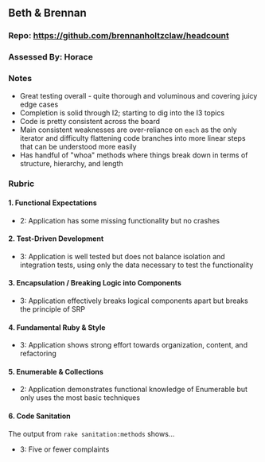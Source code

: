 ## Beth & Brennan

### Repo: https://github.com/brennanholtzclaw/headcount

### Assessed By: Horace

### Notes

* Great testing overall - quite thorough and voluminous and covering
juicy edge cases
* Completion is solid through I2; starting to dig into the I3 topics
* Code is pretty consistent across the board
* Main consistent weaknesses are over-reliance on `each` as the only
iterator and difficulty flattening code branches into more linear
steps that can be understood more easily
* Has handful of "whoa" methods where things break down in terms of structure,
hierarchy, and length

### Rubric

#### 1. Functional Expectations

* 2: Application has some missing functionality but no crashes

#### 2. Test-Driven Development

* 3: Application is well tested but does not balance isolation and integration tests, using only the data necessary to test the functionality

#### 3. Encapsulation / Breaking Logic into Components

* 3: Application effectively breaks logical components apart but breaks the principle of SRP

#### 4. Fundamental Ruby & Style

* 3:  Application shows strong effort towards organization, content, and refactoring

#### 5. Enumerable & Collections

* 2: Application demonstrates functional knowledge of Enumerable but only uses the most basic techniques

#### 6. Code Sanitation

The output from `rake sanitation:methods` shows...

* 3: Five or fewer complaints
